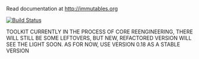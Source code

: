 Read documentation at http://immutables.org

[![Build Status](https://travis-ci.org/immutables/immutables.png?branch=master)](https://travis-ci.org/immutables/org.immutables)

TOOLKIT CURRENTLY IN THE PROCESS OF CORE REENGINEERING, THERE WILL STILL BE SOME LEFTOVERS,
BUT NEW, REFACTORED VERSION WILL SEE THE LIGHT SOON. AS FOR NOW, USE VERSION 0.18 AS A STABLE VERSION
